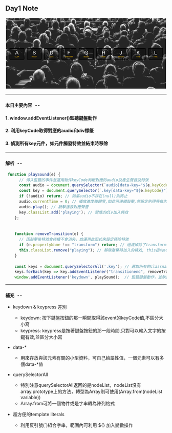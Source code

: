 ## **Day1 Note**


<div align=center><img src="drum_kit.png" width=500></div>

---
### `本日主要內容 --`
#### 1. window.addEventListener()監聽鍵盤動作
#### 2. 利用keyCode取得對應的audio和div標籤
#### 3. 偵測所有key元件，如元件觸發特效並結束時移除
---


### `解析 --`


```js
 function playSound(e) {  
      // 傳入監聽的事件並運用物件keyCode判斷對應的audio及產生聲音及特效
      const audio = document.querySelector(`audio[data-key="${e.keyCode}"]`); // 選取audio的keyCode 
      const key = document.querySelector(`.key[data-key="${e.keyCode}"]`); /// 選取classname=key的keyCode
      if (!audio) return; // 如果audio不存在(null)則終止
      audio.currentTime = 0; // 播放進度條歸零,如此可連續敲擊,無設定則得等每次敲擊結束完才可再敲擊
      audio.play(); // 敲擊播放對應聲音
      key.classList.add('playing'); // 對應的div加入特效
    };


    function removeTransition(e) {
      // 因敲擊後特效會持續不會消失，故運用此函式來設定移除特效
      if (e.propertyName !== "transform") return; // 過濾掉除了transform以外的屬性
      this.classList.remove("playing"); // 移除敲擊時加入的特效, this指向addEventListener的元素, 或是用e.target也可以
    }

    const keys = document.querySelectorAll('.key'); // 選取所有的classname=keys的物件(在此為外層的div)
    keys.forEach(key => key.addEventListener("transitionend", removeTransition)); // 對keys裡的所有物件進行監聽，並等transition結束後再執行removeTransition function
    window.addEventListener('keydown', playSound);  // 監聽鍵盤動作，並執行playSound function


```

---

### **`補充 --`**
* keydown & keypress 差別
  * keydown: 按下鍵盤按鈕的那一瞬間取得該event的keyCode值,不區分大小寫
  * keypress: keypress是按著鍵盤按鈕的那一段時間,只對可以輸入文字的按鍵有效,並區分大小寫

* data-*
  * 用來存放與該元素有關的小型資料，可自己給屬性值，一個元素可以有多個data-*值

* querySelectorAll
  * 特別注意querySelectorAll返回的是nodeList，nodeList沒有array.prototype上的方法，轉型為Array則可使用(Array.from(nodeList variable))
  * Array.from可將一個物件或是字串轉為陣列格式

* 超方便的template literals
  * 利用反引號(`)組合字串，範圍內可利用 ${} 加入變數操作